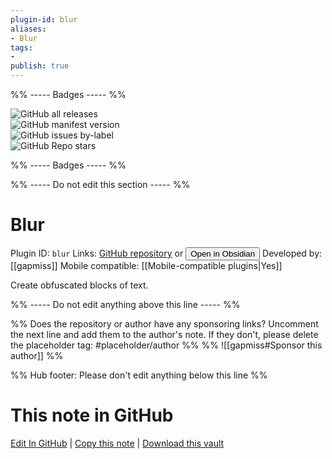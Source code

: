 ```yaml
---
plugin-id: blur
aliases:
- Blur
tags: 
- 
publish: true
---
```


%% ----- Badges ----- %%

![GitHub all releases](https://img.shields.io/github/downloads/gapmiss/blur/total?color=573E7A&logo=github&style=for-the-badge)   
![GitHub manifest version](https://img.shields.io/github/manifest-json/v/gapmiss/blur?color=573E7A&logo=github&style=for-the-badge)   
![GitHub issues by-label](https://img.shields.io/github/issues/gapmiss/blur/help%20wanted?color=573E7A&logo=github&style=for-the-badge)   
![GitHub Repo stars](https://img.shields.io/github/stars/gapmiss/blur?color=573E7A&logo=github&style=for-the-badge)

%% ----- Badges ----- %%

%% ----- Do not edit this section ----- %%

# Blur

Plugin ID: `blur`
Links: [GitHub repository](https://github.com/gapmiss/blur) or [<button id=HH>Open in Obsidian</button>](obsidian://show-plugin?id=blur)
Developed by: [[gapmiss]]
Mobile compatible: [[Mobile-compatible plugins|Yes]]

Create obfuscated blocks of text.

%% ----- Do not edit anything above this line ----- %% 

%% Does the repository or author have any sponsoring links? Uncomment the next line and add them to the author's note. If they don't, please delete the placeholder tag: #placeholder/author %%
%% ![[gapmiss#Sponsor this author]] %%

%% Hub footer: Please don't edit anything below this line %%

# This note in GitHub

<span class="git-footer">[Edit In GitHub](https://github.dev/obsidian-community/obsidian-hub/blob/main/02%20-%20Community%20Expansions/02.05%20All%20Community%20Expansions/Plugins/blur.md "git-hub-edit-note") | [Copy this note](https://raw.githubusercontent.com/obsidian-community/obsidian-hub/main/02%20-%20Community%20Expansions/02.05%20All%20Community%20Expansions/Plugins/blur.md "git-hub-copy-note") | [Download this vault](https://github.com/obsidian-community/obsidian-hub/archive/refs/heads/main.zip "git-hub-download-vault") </span>
